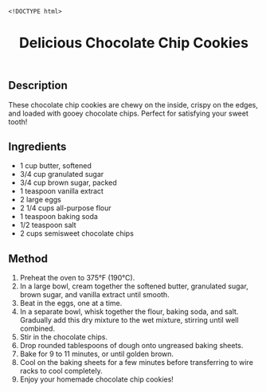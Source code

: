     <!DOCTYPE html>
<html lang="en">
<head>
  <meta charset="UTF-8">
  <meta name="viewport" content="width=device-width, initial-scale=1.0">
  <title>My Favorite Recipe</title>
</head>
<body>
  <!-- Recipe Header -->
  <header>
    <h1>Delicious Chocolate Chip Cookies</h1>
  </header>

  <!-- Recipe Description -->
  <section>
    <h2>Description</h2>
    <p>These chocolate chip cookies are chewy on the inside, crispy on the edges, and loaded with gooey chocolate chips. Perfect for satisfying your sweet tooth!</p>
  </section>

  <!-- Recipe Ingredients -->
  <section>
    <h2>Ingredients</h2>
    <ul>
      <li>1 cup butter, softened</li>
      <li>3/4 cup granulated sugar</li>
      <li>3/4 cup brown sugar, packed</li>
      <li>1 teaspoon vanilla extract</li>
      <li>2 large eggs</li>
      <li>2 1/4 cups all-purpose flour</li>
      <li>1 teaspoon baking soda</li>
      <li>1/2 teaspoon salt</li>
      <li>2 cups semisweet chocolate chips</li>
    </ul>
  </section>

  <!-- Recipe Method -->
  <section>
    <h2>Method</h2>
    <ol>
      <li>Preheat the oven to 375°F (190°C).</li>
      <li>In a large bowl, cream together the softened butter, granulated sugar, brown sugar, and vanilla extract until smooth.</li>
      <li>Beat in the eggs, one at a time.</li>
      <li>In a separate bowl, whisk together the flour, baking soda, and salt. Gradually add this dry mixture to the wet mixture, stirring until well combined.</li>
      <li>Stir in the chocolate chips.</li>
      <li>Drop rounded tablespoons of dough onto ungreased baking sheets.</li>
      <li>Bake for 9 to 11 minutes, or until golden brown.</li>
      <li>Cool on the baking sheets for a few minutes before transferring to wire racks to cool completely.</li>
      <li>Enjoy your homemade chocolate chip cookies!</li>
    </ol>
  </section>
</body>
</html>
    
